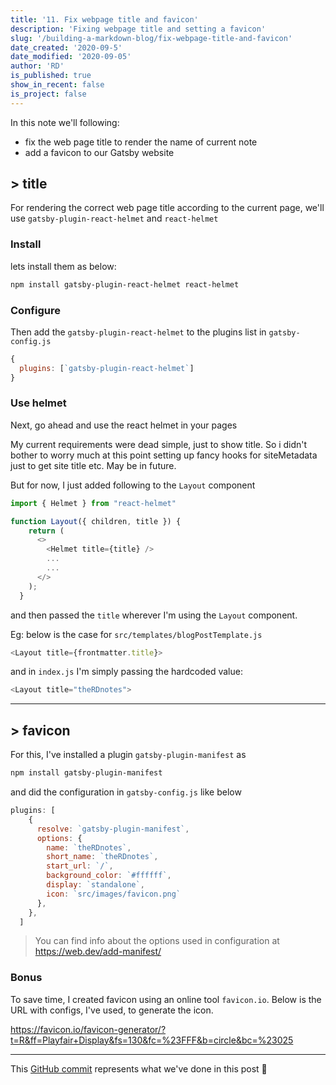 ```yaml
---
title: '11. Fix webpage title and favicon'
description: 'Fixing webpage title and setting a favicon'
slug: '/building-a-markdown-blog/fix-webpage-title-and-favicon'
date_created: '2020-09-5'
date_modified: '2020-09-05'
author: 'RD'
is_published: true
show_in_recent: false
is_project: false
---
```

In this note we'll following:  
- fix the web page title to render the name of current note
- add a favicon to our Gatsby website

## > title
For rendering the correct web page title according to the current page, we'll use `gatsby-plugin-react-helmet` and `react-helmet`

### Install
lets install them as below:  
```sh
npm install gatsby-plugin-react-helmet react-helmet
```

### Configure
Then add the `gatsby-plugin-react-helmet` to the plugins list in `gatsby-config.js`
```js
{
  plugins: [`gatsby-plugin-react-helmet`]
}
```
### Use helmet
Next, go ahead and use the react helmet in your pages  

My current requirements were dead simple, just to show title. So i didn't bother to worry much at this point setting up fancy hooks for siteMetadata just to get site title etc. May be in future.

But for now, I just added following to the `Layout` component  
```js
import { Helmet } from "react-helmet"

function Layout({ children, title }) {
    return (
      <>
        <Helmet title={title} />
        ...
        ...
      </>
    );
  }
``` 
and then passed the `title` wherever I'm using the `Layout` component.  

Eg: below is the case for `src/templates/blogPostTemplate.js`

```js
<Layout title={frontmatter.title}>
```

and in `index.js` I'm simply passing the hardcoded value:  
```js
<Layout title="theRDnotes">
```
---
## > favicon
For this, I've installed a plugin `gatsby-plugin-manifest` as
```sh
npm install gatsby-plugin-manifest
```

and did the configuration in `gatsby-config.js` like below

```js
plugins: [
    {
      resolve: `gatsby-plugin-manifest`,
      options: {
        name: `theRDnotes`,
        short_name: `theRDnotes`,
        start_url: `/`,
        background_color: `#ffffff`,
        display: `standalone`,
        icon: `src/images/favicon.png`
      },
    },
  ]
```

> You can find info about the options used in configuration at https://web.dev/add-manifest/

### Bonus

To save time, I created favicon using an online tool `favicon.io`. Below is the URL with configs, I've used, to generate the icon.  

https://favicon.io/favicon-generator/?t=R&ff=Playfair+Display&fs=130&fc=%23FFF&b=circle&bc=%23025


---
This [GitHub commit](https://github.com/raevilman/the-rd-notes/pull/5/commits/4f86bddada59ca49ab205e1b82f6ebb60035c2d5) represents what we've done in this post 🤩
